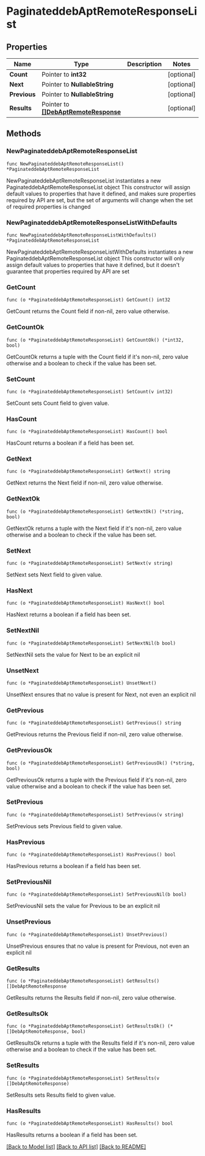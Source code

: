 # PaginateddebAptRemoteResponseList

## Properties

Name | Type | Description | Notes
------------ | ------------- | ------------- | -------------
**Count** | Pointer to **int32** |  | [optional] 
**Next** | Pointer to **NullableString** |  | [optional] 
**Previous** | Pointer to **NullableString** |  | [optional] 
**Results** | Pointer to [**[]DebAptRemoteResponse**](DebAptRemoteResponse.md) |  | [optional] 

## Methods

### NewPaginateddebAptRemoteResponseList

`func NewPaginateddebAptRemoteResponseList() *PaginateddebAptRemoteResponseList`

NewPaginateddebAptRemoteResponseList instantiates a new PaginateddebAptRemoteResponseList object
This constructor will assign default values to properties that have it defined,
and makes sure properties required by API are set, but the set of arguments
will change when the set of required properties is changed

### NewPaginateddebAptRemoteResponseListWithDefaults

`func NewPaginateddebAptRemoteResponseListWithDefaults() *PaginateddebAptRemoteResponseList`

NewPaginateddebAptRemoteResponseListWithDefaults instantiates a new PaginateddebAptRemoteResponseList object
This constructor will only assign default values to properties that have it defined,
but it doesn't guarantee that properties required by API are set

### GetCount

`func (o *PaginateddebAptRemoteResponseList) GetCount() int32`

GetCount returns the Count field if non-nil, zero value otherwise.

### GetCountOk

`func (o *PaginateddebAptRemoteResponseList) GetCountOk() (*int32, bool)`

GetCountOk returns a tuple with the Count field if it's non-nil, zero value otherwise
and a boolean to check if the value has been set.

### SetCount

`func (o *PaginateddebAptRemoteResponseList) SetCount(v int32)`

SetCount sets Count field to given value.

### HasCount

`func (o *PaginateddebAptRemoteResponseList) HasCount() bool`

HasCount returns a boolean if a field has been set.

### GetNext

`func (o *PaginateddebAptRemoteResponseList) GetNext() string`

GetNext returns the Next field if non-nil, zero value otherwise.

### GetNextOk

`func (o *PaginateddebAptRemoteResponseList) GetNextOk() (*string, bool)`

GetNextOk returns a tuple with the Next field if it's non-nil, zero value otherwise
and a boolean to check if the value has been set.

### SetNext

`func (o *PaginateddebAptRemoteResponseList) SetNext(v string)`

SetNext sets Next field to given value.

### HasNext

`func (o *PaginateddebAptRemoteResponseList) HasNext() bool`

HasNext returns a boolean if a field has been set.

### SetNextNil

`func (o *PaginateddebAptRemoteResponseList) SetNextNil(b bool)`

 SetNextNil sets the value for Next to be an explicit nil

### UnsetNext
`func (o *PaginateddebAptRemoteResponseList) UnsetNext()`

UnsetNext ensures that no value is present for Next, not even an explicit nil
### GetPrevious

`func (o *PaginateddebAptRemoteResponseList) GetPrevious() string`

GetPrevious returns the Previous field if non-nil, zero value otherwise.

### GetPreviousOk

`func (o *PaginateddebAptRemoteResponseList) GetPreviousOk() (*string, bool)`

GetPreviousOk returns a tuple with the Previous field if it's non-nil, zero value otherwise
and a boolean to check if the value has been set.

### SetPrevious

`func (o *PaginateddebAptRemoteResponseList) SetPrevious(v string)`

SetPrevious sets Previous field to given value.

### HasPrevious

`func (o *PaginateddebAptRemoteResponseList) HasPrevious() bool`

HasPrevious returns a boolean if a field has been set.

### SetPreviousNil

`func (o *PaginateddebAptRemoteResponseList) SetPreviousNil(b bool)`

 SetPreviousNil sets the value for Previous to be an explicit nil

### UnsetPrevious
`func (o *PaginateddebAptRemoteResponseList) UnsetPrevious()`

UnsetPrevious ensures that no value is present for Previous, not even an explicit nil
### GetResults

`func (o *PaginateddebAptRemoteResponseList) GetResults() []DebAptRemoteResponse`

GetResults returns the Results field if non-nil, zero value otherwise.

### GetResultsOk

`func (o *PaginateddebAptRemoteResponseList) GetResultsOk() (*[]DebAptRemoteResponse, bool)`

GetResultsOk returns a tuple with the Results field if it's non-nil, zero value otherwise
and a boolean to check if the value has been set.

### SetResults

`func (o *PaginateddebAptRemoteResponseList) SetResults(v []DebAptRemoteResponse)`

SetResults sets Results field to given value.

### HasResults

`func (o *PaginateddebAptRemoteResponseList) HasResults() bool`

HasResults returns a boolean if a field has been set.


[[Back to Model list]](../README.md#documentation-for-models) [[Back to API list]](../README.md#documentation-for-api-endpoints) [[Back to README]](../README.md)


